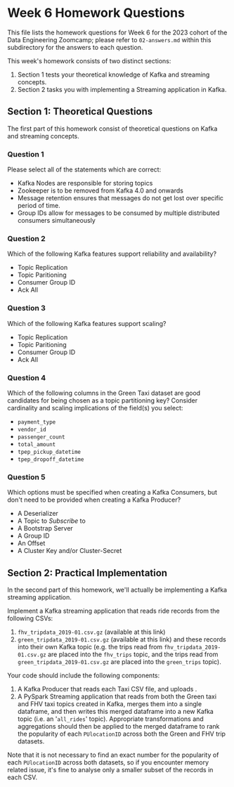 # Week 6 Homework Questions

This file lists the homework questions for Week 6 for the 2023 cohort of the Data Engineering Zoomcamp; please refer to `02-answers.md` within this subdirectory for the answers to each question.

This week's homework consists of two distinct sections:
1. Section 1 tests your theoretical knowledge of Kafka and streaming concepts.
1. Section 2 tasks you with implementing a Streaming application in Kafka.

## Section 1: Theoretical Questions

The first part of this homework consist of theoretical questions on Kafka and streaming concepts.

### Question 1

Please select all of the statements which are correct:
- Kafka Nodes are responsible for storing topics
- Zookeeper is to be removed from Kafka 4.0 and onwards
- Message retention ensures that messages do not get lost over specific period of time.
- Group IDs allow for messages to be consumed by multiple distributed consumers simultaneously


### Question 2

Which of the following Kafka features support reliability and availability?
- Topic Replication
- Topic Paritioning
- Consumer Group ID
- Ack All


### Question 3

Which of the following Kafka features support scaling?
- Topic Replication
- Topic Paritioning
- Consumer Group ID
- Ack All

### Question 4

Which of the following columns in the Green Taxi dataset are good candidates for being chosen as a topic partitioning key? Consider cardinality and scaling implications of the field(s) you select:
- `payment_type`
- `vendor_id`
- `passenger_count`
- `total_amount`
- `tpep_pickup_datetime`
- `tpep_dropoff_datetime`


### Question 5

Which options must be specified when creating a Kafka Consumers, but don't need to be provided when creating a Kafka Producer?
- A Deserializer
- A Topic to *Subscribe* to
- A Bootstrap Server
- A Group ID
- An Offset
- A Cluster Key and/or Cluster-Secret


## Section 2: Practical Implementation

In the second part of this homework, we'll actually be implementing a Kafka streaming application.

Implement a Kafka streaming application that reads ride records from the following CSVs:
1. `fhv_tripdata_2019-01.csv.gz` (available at this link)
2. `green_tripdata_2019-01.csv.gz` (available at this link)
and these records into their own Kafka topic (e.g. the trips read from `fhv_tripdata_2019-01.csv.gz` are placed into the `fhv_trips` topic, and the trips read from `green_tripdata_2019-01.csv.gz` are placed into the `green_trips` topic).

Your code should include the following components:
1. A Kafka Producer that reads each Taxi CSV file, and uploads .
2. A PySpark Streaming application that reads from both the Green taxi and FHV taxi topics created in Kafka, merges them into a single dataframe, and then writes this merged dataframe into a new Kafka topic (i.e. an '`all_rides`' topic). Appropriate transformations and aggregations should then be applied to the merged dataframe to rank the popularity of each `PUlocationID` across both the Green and FHV trip datasets.

Note that it is not necessary to find an exact number for the popularity of each `PUlocationID` across both datasets, so if you encounter memory related issue, it's fine to analyse only a smaller subset of the records in each CSV.